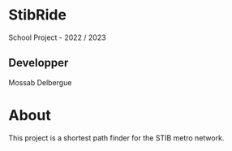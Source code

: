 # StibRide
School Project - 2022 / 2023

## Developper 
Mossab Delbergue

# About
This project is a shortest path finder for the STIB metro network.
